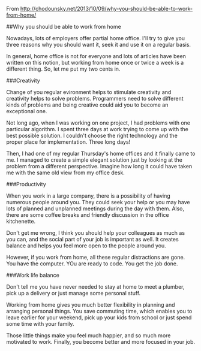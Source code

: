 From <http://chodounsky.net/2013/10/09/why-you-should-be-able-to-work-from-home/>

##Why you should be able to work from home 

Nowadays, lots of employers offer partial home office. I'll try to give you three reasons why you should want it, seek it and use it on a regular basis.

In general, home office is not for everyone and lots of articles have been written on this notion, but working from home once or twice a week is a different thing. So, let me put my two cents in.

###Creativity

Change of you regular evironment helps to stimulate creativity and creativity helps to solve problems. Programmers need to solve different kinds of problems and being creative could aid you to become an exceptional one.

Not long ago, when I was working on one project, I had problems with one particular algorithm. I spent three days at work trying to come up with the best possible solution. I couldn't choose the right technology and the proper place for implementation. Three long days!

Then, I had one of my regular Thursday's home offices and it finally came to me. I managed to create a simple elegant solution just by looking at the problem from a different perspective. Imagine how long it could have taken me with the same  old view from my office desk.

###Productivity 

When you work in a large company, there is a possibility of having numerous people around you. They could seek your help or you may have lots of planned and unplanned meetings during the day with them. Also, there are some coffee breaks and friendly discussion in the office kitchenette.

Don't get me wrong, I think you should help your colleagues as much as you can, and the social part of your job is important as well. It creates balance and helps you feel more open to the people around you.

However, if you work from home, all these regular distractions are gone. You have the computer. YOu are ready to code. You get the job done.

###Work life balance 

Don't tell  me you have never needed to stay at home to meet a plumber, pick up a delivery or just manage some personal stuff.

Working from home gives you much better flexibility in planning and arranging personal things. You save commuting time, which enables you to leave earlier for your weekend, pick up your kids from school or just spend some time with your family.

Those little things make you feel much happier, and so much more motivated to work. Finally, you become better and more focused in your job.

